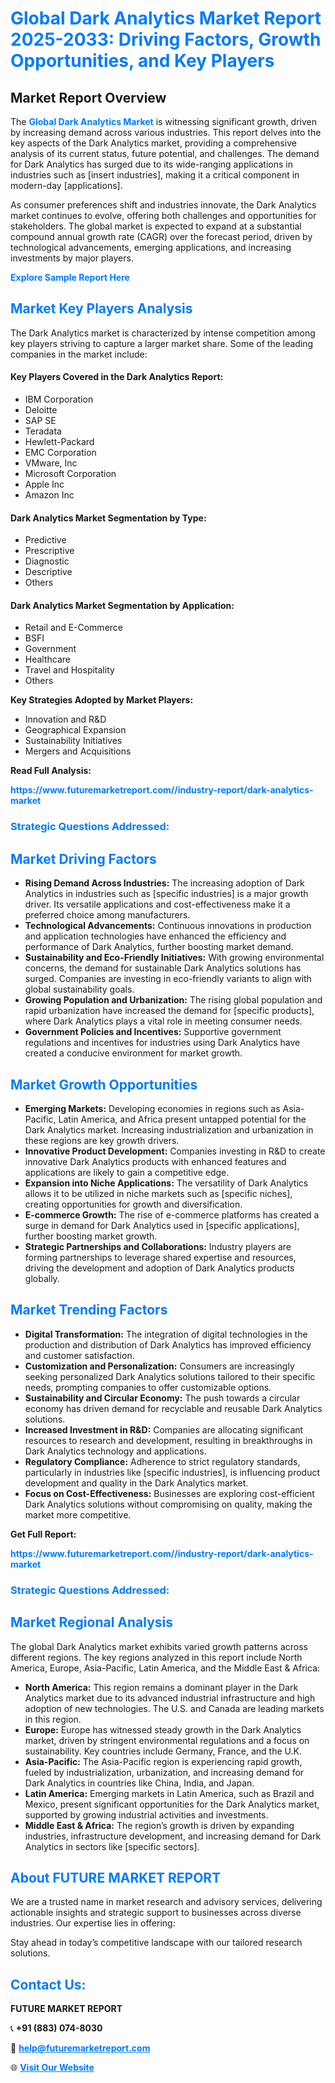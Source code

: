 <h1 style="color: #007BFF;">Global Dark Analytics Market Report 2025-2033: Driving Factors, Growth Opportunities, and Key Players</h1>

<section id="overview">
<h2>Market Report Overview</h2>
<p>The <a href="https://www.futuremarketreport.com//industry-report/dark-analytics-market" style="color: #007BFF; text-decoration: none;"><strong>Global Dark Analytics Market</strong></a> is witnessing significant growth, driven by increasing demand across various industries. This report delves into the key aspects of the Dark Analytics market, providing a comprehensive analysis of its current status, future potential, and challenges. The demand for Dark Analytics has surged due to its wide-ranging applications in industries such as [insert industries], making it a critical component in modern-day [applications].</p>
<p>As consumer preferences shift and industries innovate, the Dark Analytics market continues to evolve, offering both challenges and opportunities for stakeholders. The global market is expected to expand at a substantial compound annual growth rate (CAGR) over the forecast period, driven by technological advancements, emerging applications, and increasing investments by major players.</p>
</section>

<section id="overview">
<p><a href="https://www.futuremarketreport.com//request-sample/reportId=45997" style="color: #007BFF; text-decoration: none;"><strong>Explore Sample Report Here</strong></a></p>
</section>

<section id="key-players">
<h2 style="color: #007BFF;">Market Key Players Analysis</h2>
<p>The Dark Analytics market is characterized by intense competition among key players striving to capture a larger market share. Some of the leading companies in the market include:</p>
<h4>Key Players Covered in the Dark Analytics Report:</h4>
<ul><li>IBM Corporation</li><li>Deloitte</li><li>SAP SE</li><li>Teradata</li><li>Hewlett-Packard</li><li>EMC Corporation</li><li>VMware, Inc</li><li>Microsoft Corporation</li><li>Apple Inc</li><li>Amazon Inc</li></ul>
<h4>Dark Analytics Market Segmentation by Type:</h4>
<ul><li>Predictive</li><li>Prescriptive</li><li>Diagnostic</li><li>Descriptive</li><li>Others</li></ul>

<h4>Dark Analytics Market Segmentation by Application:</h4>
<ul><li>Retail and E-Commerce</li><li>BSFI</li><li>Government</li><li>Healthcare</li><li>Travel and Hospitality</li><li>Others</li></ul>
<p><strong>Key Strategies Adopted by Market Players:</strong></p>
<ul>
<li>Innovation and R&D</li>
<li>Geographical Expansion</li>
<li>Sustainability Initiatives</li>
<li>Mergers and Acquisitions</li>
</ul>
</section>

<section>
<p><strong>Read Full Analysis: </strong></p><a href="https://www.futuremarketreport.com//industry-report/dark-analytics-market" style="color: #007BFF; text-decoration: none;"><strong>https://www.futuremarketreport.com//industry-report/dark-analytics-market</strong></a>
<h3 style="color: #007BFF;">Strategic Questions Addressed:</h3>
</section>

<section id="driving-factors">
<h2 style="color: #007BFF;">Market Driving Factors</h2>
<ul>
<li><strong>Rising Demand Across Industries:</strong> The increasing adoption of Dark Analytics in industries such as [specific industries] is a major growth driver. Its versatile applications and cost-effectiveness make it a preferred choice among manufacturers.</li>
<li><strong>Technological Advancements:</strong> Continuous innovations in production and application technologies have enhanced the efficiency and performance of Dark Analytics, further boosting market demand.</li>
<li><strong>Sustainability and Eco-Friendly Initiatives:</strong> With growing environmental concerns, the demand for sustainable Dark Analytics solutions has surged. Companies are investing in eco-friendly variants to align with global sustainability goals.</li>
<li><strong>Growing Population and Urbanization:</strong> The rising global population and rapid urbanization have increased the demand for [specific products], where Dark Analytics plays a vital role in meeting consumer needs.</li>
<li><strong>Government Policies and Incentives:</strong> Supportive government regulations and incentives for industries using Dark Analytics have created a conducive environment for market growth.</li>
</ul>
</section>

<section id="growth-opportunities">
<h2 style="color: #007BFF;">Market Growth Opportunities</h2>
<ul>
<li><strong>Emerging Markets:</strong> Developing economies in regions such as Asia-Pacific, Latin America, and Africa present untapped potential for the Dark Analytics market. Increasing industrialization and urbanization in these regions are key growth drivers.</li>
<li><strong>Innovative Product Development:</strong> Companies investing in R&D to create innovative Dark Analytics products with enhanced features and applications are likely to gain a competitive edge.</li>
<li><strong>Expansion into Niche Applications:</strong> The versatility of Dark Analytics allows it to be utilized in niche markets such as [specific niches], creating opportunities for growth and diversification.</li>
<li><strong>E-commerce Growth:</strong> The rise of e-commerce platforms has created a surge in demand for Dark Analytics used in [specific applications], further boosting market growth.</li>
<li><strong>Strategic Partnerships and Collaborations:</strong> Industry players are forming partnerships to leverage shared expertise and resources, driving the development and adoption of Dark Analytics products globally.</li>
</ul>
</section>

<section id="trending-factors">
<h2 style="color: #007BFF;">Market Trending Factors</h2>
<ul>
<li><strong>Digital Transformation:</strong> The integration of digital technologies in the production and distribution of Dark Analytics has improved efficiency and customer satisfaction.</li>
<li><strong>Customization and Personalization:</strong> Consumers are increasingly seeking personalized Dark Analytics solutions tailored to their specific needs, prompting companies to offer customizable options.</li>
<li><strong>Sustainability and Circular Economy:</strong> The push towards a circular economy has driven demand for recyclable and reusable Dark Analytics solutions.</li>
<li><strong>Increased Investment in R&D:</strong> Companies are allocating significant resources to research and development, resulting in breakthroughs in Dark Analytics technology and applications.</li>
<li><strong>Regulatory Compliance:</strong> Adherence to strict regulatory standards, particularly in industries like [specific industries], is influencing product development and quality in the Dark Analytics market.</li>
<li><strong>Focus on Cost-Effectiveness:</strong> Businesses are exploring cost-efficient Dark Analytics solutions without compromising on quality, making the market more competitive.</li>
</ul>
</section>

<section>
<p><strong>Get Full Report: </strong></p><a href="https://www.futuremarketreport.com//industry-report/dark-analytics-market" style="color: #007BFF; text-decoration: none;"><strong>https://www.futuremarketreport.com//industry-report/dark-analytics-market</strong></a>
<h3 style="color: #007BFF;">Strategic Questions Addressed:</h3>
</section>


<section id="regional-analysis">
<h2 style="color: #007BFF;">Market Regional Analysis</h2>
<p>The global Dark Analytics market exhibits varied growth patterns across different regions. The key regions analyzed in this report include North America, Europe, Asia-Pacific, Latin America, and the Middle East & Africa:</p>
<ul>
<li><strong>North America:</strong> This region remains a dominant player in the Dark Analytics market due to its advanced industrial infrastructure and high adoption of new technologies. The U.S. and Canada are leading markets in this region.</li>
<li><strong>Europe:</strong> Europe has witnessed steady growth in the Dark Analytics market, driven by stringent environmental regulations and a focus on sustainability. Key countries include Germany, France, and the U.K.</li>
<li><strong>Asia-Pacific:</strong> The Asia-Pacific region is experiencing rapid growth, fueled by industrialization, urbanization, and increasing demand for Dark Analytics in countries like China, India, and Japan.</li>
<li><strong>Latin America:</strong> Emerging markets in Latin America, such as Brazil and Mexico, present significant opportunities for the Dark Analytics market, supported by growing industrial activities and investments.</li>
<li><strong>Middle East & Africa:</strong> The region’s growth is driven by expanding industries, infrastructure development, and increasing demand for Dark Analytics in sectors like [specific sectors].</li>
</ul>
</section>

<footer>
<h2 style="color: #007BFF;">About FUTURE MARKET REPORT</h2>
<p>We are a trusted name in market research and advisory services, delivering actionable insights and strategic support to businesses across diverse industries. Our expertise lies in offering:</p>

<p>Stay ahead in today’s competitive landscape with our tailored research solutions.</p>

<h2 style="color: #007BFF;">Contact Us:</h2>
<p><strong>FUTURE MARKET REPORT</strong></p>
<p>📞 <strong>+91 (883) 074-8030</strong></p>
<p>📧 <strong><a href="mailto:help@futuremarketreport.com" style="color: #007BFF;">help@futuremarketreport.com</a></strong></p>
<p>🌐 <strong><a href="https://www.futuremarketreport.com/" style="color: #007BFF;">Visit Our Website</a></strong></p>
</footer>